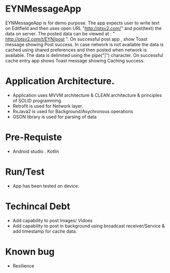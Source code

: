 # EYNMessageApp

EYNMessageApp is for demo purpose. The app  expects user to write text on Editfield and then uses open URL "http://ptsv2.com/" and post(text) the data on server.
The posted data can be viewed at :  " http://ptsv2.com/t/EYN/post ". On successful post app , show Toast message showing Post success.
In case network is not available the data is cached using shared preferences and then posted when network is available. 
The data is delimited using the pipe("|") character. On successful cache entry app shows Toast message showing Caching success.


# Application Architecture.
- Application uses MVVM architecture & CLEAN architecture & principles of SOLID programming.
- Retrofit is used for Network layer.
- RxJava2 is used for Background/Asychronous operations 
- GSON library is used for parsing of data

# Pre-Requiste
- Android studio . Kotlin

# Run/Test
- App has been tested on device.

# Techincal Debt
- Add capability to post Images/ Vidoes
- Add capability to post in background using broadcast receiver/Service & add timestamp for cache data.

# Known bug
- Resilience




